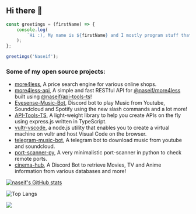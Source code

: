 ## Hi there 👋

```js
const greetings = (firstName) => {
    console.log(
        `Hi :), My name is ${firstName} and I mostly program stuff that I either want to learn or just for personal use 🙄`
    );
};

greetings('Naseif');
```

### Some of my open source projects:

- [more4less](https://github.com/naseif/more4less), A price search engine for various online shops.
- [more4less-api](https://github.com/naseif/more4less-api), A simple and fast RESTful API for [@naseif/more4less](https://github.com/naseif/more4less) built using [@naseif/api-tools-ts](https://github.com/naseif/API-Tools-TS)!
- [Eyesense-Music-Bot](https://github.com/naseif/Eyesense-Music-Bot), Discord bot to play Music from Youtube, Soundcloud and Spotify using the new slash commands and a lot more!
- [API-Tools-TS](https://github.com/naseif/API-Tools-TS), A light-weight library to help you create APIs on the fly using express.js written in TypeScript.
- [vultr-vscode](https://github.com/naseif/vultr-vscode), a node.js utility that enables you to create a virtual machine on vultr and host Visual Code on the browser.
- [telegram-music-bot](https://github.com/naseif/telegram-music-bot), A telegram bot to download music from youtube and soundcloud.
- [port-scanner-py](https://github.com/naseif/port-scanner-py), A very minimalistic port-scanner in python to check remote ports.
- [cinema-hub](https://github.com/naseif/cinema-hub), A Discord Bot to retrieve Movies, TV and Anime information from various databases and more!

[![naseif's GitHub stats](https://github-readme-stats.vercel.app/api?username=naseif&show_icons=true&theme=onedark)](https://github.com/anuraghazra/github-readme-stats)

![Top Langs](https://github-readme-stats.vercel.app/api/top-langs/?username=naseif&layout=compact)

![](https://komarev.com/ghpvc/?username=naseif)
<!--
**naseif/naseif** is a ✨ _special_ ✨ repository because its `README.md` (this file) appears on your GitHub profile.

Here are some ideas to get you started:

- 🔭 I’m currently working on ...
- 🌱 I’m currently learning ...
- 👯 I’m looking to collaborate on ...
- 🤔 I’m looking for help with ...
- 💬 Ask me about ...
- 📫 How to reach me: ...
- 😄 Pronouns: ...
- ⚡ Fun fact: ...
-->

